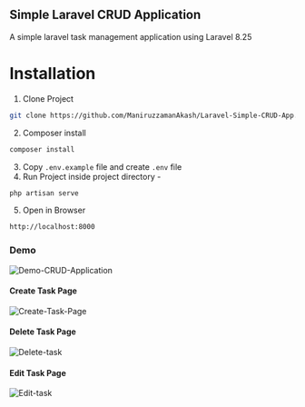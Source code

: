 ## Simple Laravel CRUD Application

A simple laravel task management application using Laravel 8.25

# Installation 

1. Clone Project
````sh
git clone https://github.com/ManiruzzamanAkash/Laravel-Simple-CRUD-App.git
````
2. Composer install
````sh
composer install
````
3. Copy `.env.example` file and create `.env` file
4. Run Project inside project directory - 
````sh
php artisan serve
````
5. Open in Browser 
````sh
http://localhost:8000
````

### Demo
<img src="https://i.ibb.co/CQjWFrP/Demo-CRUD-Application.png" alt="Demo-CRUD-Application" border="0">

#### Create Task Page
<img src="https://i.ibb.co/LJCvKKk/Create-Task-Page.png" alt="Create-Task-Page" border="0">

#### Delete Task Page
<img src="https://i.ibb.co/RCCkpT7/Delete-task.png" alt="Delete-task" border="0">


#### Edit Task Page
<img src="https://i.ibb.co/ssDy296/Edit-task.png" alt="Edit-task" border="0">
